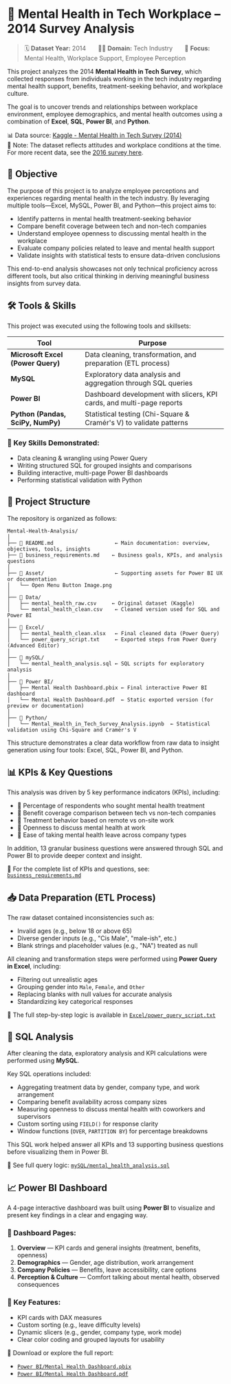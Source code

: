 # 🧠 Mental Health in Tech Workplace – 2014 Survey Analysis

> 🗓️ **Dataset Year:** 2014  🧑‍💻 **Domain:** Tech Industry  📍 **Focus:** Mental Health, Workplace Support, Employee Perception

This project analyzes the 2014 **Mental Health in Tech Survey**, which collected responses from individuals working in the tech industry regarding mental health support, benefits, treatment-seeking behavior, and workplace culture.

The goal is to uncover trends and relationships between workplace environment, employee demographics, and mental health outcomes using a combination of **Excel**, **SQL**, **Power BI**, and **Python**.

📊 Data source: [Kaggle - Mental Health in Tech Survey (2014)](https://www.kaggle.com/datasets/osmi/mental-health-in-tech-survey)  
📎 Note: The dataset reflects attitudes and workplace conditions at the time. For more recent data, see the [2016 survey here](https://www.kaggle.com/datasets/osmi/mental-health-in-tech-2016).
## 🎯 Objective

The purpose of this project is to analyze employee perceptions and experiences regarding mental health in the tech industry. By leveraging multiple tools—Excel, MySQL, Power BI, and Python—this project aims to:

- Identify patterns in mental health treatment-seeking behavior
- Compare benefit coverage between tech and non-tech companies
- Understand employee openness to discussing mental health in the workplace
- Evaluate company policies related to leave and mental health support
- Validate insights with statistical tests to ensure data-driven conclusions

This end-to-end analysis showcases not only technical proficiency across different tools, but also critical thinking in deriving meaningful business insights from survey data.
## 🛠 Tools & Skills

This project was executed using the following tools and skillsets:

| Tool        | Purpose                                                                 |
|-------------|-------------------------------------------------------------------------|
| **Microsoft Excel (Power Query)** | Data cleaning, transformation, and preparation (ETL process) |
| **MySQL**   | Exploratory data analysis and aggregation through SQL queries           |
| **Power BI**| Dashboard development with slicers, KPI cards, and multi-page reports   |
| **Python (Pandas, SciPy, NumPy)** | Statistical testing (Chi-Square & Cramér's V) to validate patterns |

### 🧠 Key Skills Demonstrated:
- Data cleaning & wrangling using Power Query
- Writing structured SQL for grouped insights and comparisons
- Building interactive, multi-page Power BI dashboards
- Performing statistical validation with Python
## 📁 Project Structure

The repository is organized as follows:
```
Mental-Health-Analysis/
│
├── 📄 README.md                    ← Main documentation: overview, objectives, tools, insights
├── 📄 business_requirements.md    ← Business goals, KPIs, and analysis questions
│
├── 📂 Asset/                       ← Supporting assets for Power BI UX or documentation
│   └── Open Menu Button Image.png
│
├── 📂 Data/                        
│   ├── mental_health_raw.csv     ← Original dataset (Kaggle)
│   └── mental_health_clean.csv    ← Cleaned version used for SQL and Power BI
│
├── 📂 Excel/                      
│   ├── mental_health_clean.xlsx   ← Final cleaned data (Power Query)
│   └── power_query_script.txt     ← Exported steps from Power Query (Advanced Editor)
│
├── 📂 mySQL/                      
│   └── mental_health_analysis.sql ← SQL scripts for exploratory analysis
│
├── 📂 Power BI/                  
│   ├── Mental Health Dashboard.pbix ← Final interactive Power BI dashboard
│   └── Mental Health Dashboard.pdf  ← Static exported version (for preview or documentation)
│
├── 📂 Python/                    
│   └── Mental_Health_in_Tech_Survey_Analysis.ipynb  ← Statistical validation using Chi-Square and Cramér's V
```
This structure demonstrates a clear data workflow from raw data to insight generation using four tools: Excel, SQL, Power BI, and Python.

## 📊 KPIs & Key Questions

This analysis was driven by 5 key performance indicators (KPIs), including:

- 📌 Percentage of respondents who sought mental health treatment  
- 📌 Benefit coverage comparison between tech vs non-tech companies  
- 📌 Treatment behavior based on remote vs on-site work  
- 📌 Openness to discuss mental health at work  
- 📌 Ease of taking mental health leave across company types

In addition, 13 granular business questions were answered through SQL and Power BI to provide deeper context and insight.

📄 For the complete list of KPIs and questions, see: [`business_requirements.md`](./business_requirements.md)

## 📥 Data Preparation (ETL Process)

The raw dataset contained inconsistencies such as:
- Invalid ages (e.g., below 18 or above 65)
- Diverse gender inputs (e.g., "Cis Male", "male-ish", etc.)
- Blank strings and placeholder values (e.g., "NA") treated as null

All cleaning and transformation steps were performed using **Power Query in Excel**, including:
- Filtering out unrealistic ages
- Grouping gender into `Male`, `Female`, and `Other`
- Replacing blanks with null values for accurate analysis
- Standardizing key categorical responses

📄 The full step-by-step logic is available in [`Excel/power_query_script.txt`](./Excel/power_query_script.txt)

## 🧮 SQL Analysis

After cleaning the data, exploratory analysis and KPI calculations were performed using **MySQL**.

Key SQL operations included:
- Aggregating treatment data by gender, company type, and work arrangement
- Comparing benefit availability across company sizes
- Measuring openness to discuss mental health with coworkers and supervisors
- Custom sorting using `FIELD()` for response clarity
- Window functions (`OVER`, `PARTITION BY`) for percentage breakdowns

This SQL work helped answer all KPIs and 13 supporting business questions before visualizing them in Power BI.

📄 See full query logic: [`mySQL/mental_health_analysis.sql`](./mySQL/mental_health_clean.sql)

## 📈 Power BI Dashboard

A 4-page interactive dashboard was built using **Power BI** to visualize and present key findings in a clear and engaging way.

### 📄 Dashboard Pages:
1. **Overview** — KPI cards and general insights (treatment, benefits, openness)
2. **Demographics** — Gender, age distribution, work arrangement
3. **Company Policies** — Benefits, leave accessibility, care options
4. **Perception & Culture** — Comfort talking about mental health, observed consequences

### 🧩 Key Features:
- KPI cards with DAX measures
- Custom sorting (e.g., leave difficulty levels)
- Dynamic slicers (e.g., gender, company type, work mode)
- Clear color coding and grouped layouts for usability

📁 Download or explore the full report:  
- [`Power BI/Mental Health Dashboard.pbix`](./Power%20BI/Mental%20Health%20Dashboard.pbix)  
- [`Power BI/Mental Health Dashboard.pdf`](./Power%20BI/Mental%20Health%20Dashboard.pdf)
